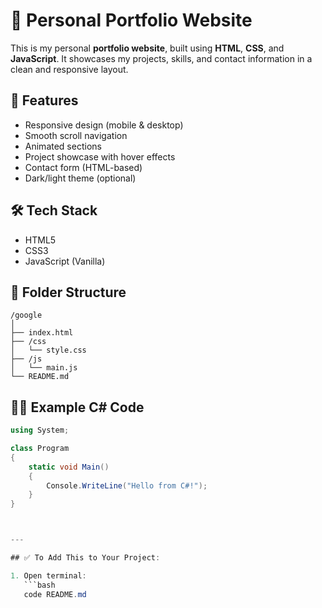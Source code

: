 # 💼 Personal Portfolio Website

This is my personal **portfolio website**, built using **HTML**, **CSS**, and **JavaScript**. It showcases my projects, skills, and contact information in a clean and responsive layout.

## 🚀 Features

- Responsive design (mobile & desktop)
- Smooth scroll navigation
- Animated sections
- Project showcase with hover effects
- Contact form (HTML-based)
- Dark/light theme (optional)

## 🛠 Tech Stack

- HTML5
- CSS3
- JavaScript (Vanilla)

## 📂 Folder Structure

```  
/google
│
├── index.html
├── /css
│   └── style.css
├── /js
│   └── main.js
└── README.md
```



## 👨‍💻 Example C# Code

```csharp
using System;

class Program
{
    static void Main()
    {
        Console.WriteLine("Hello from C#!");
    }
}



---

## ✅ To Add This to Your Project:

1. Open terminal:
   ```bash
   code README.md

